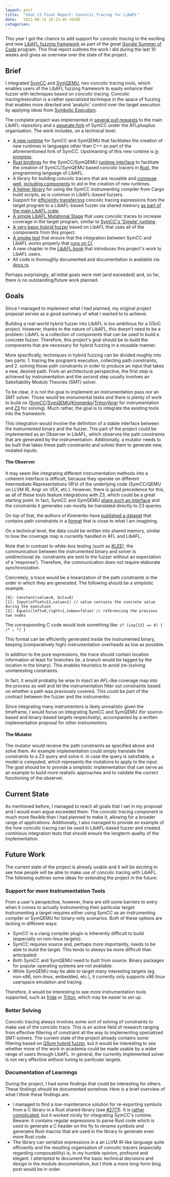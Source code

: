 ```yaml
---
layout: post
title:  "GSoC 21 Final Report: Concolic Tracing for LibAFL"
date:   2021-08-19 18:15:46 +0200
categories: 
---
```

This year I got the chance to add support for *concolic tracing* to the exciting and new [LibAFL fuzzing framework](https://github.com/AFLplusplus/LibAFL) as part of the great [Google Summer of Code](https://summerofcode.withgoogle.com) program.
This final report outlines the work I did during the last 10 weeks and gives an overview over the state of the project.

## Brief

I integrated [SymCC](https://github.com/eurecom-s3/symcc) and [SymQEMU](https://github.com/eurecom-s3/symqemu), two concolic tracing tools, which enables users of the LibAFL fuzzing framework to easily enhance their fuzzer with techniques based on concolic tracing.
Concolic tracing/execution is a rather specialized technique in the space of fuzzing that enables more directed and 'analytic' control over the target execution by applying ideas from [Symbolic Execution](https://en.wikipedia.org/wiki/Symbolic_execution).

The complete project was implemented in [several pull requests](https://github.com/AFLplusplus/LibAFL/pulls?q=is%3Apr+author%3Ajulihoh+) to the main LibAFL repository and a [separate fork](https://github.com/AFLplusplus/symcc) of SymCC under the AFLplusplus organisation.
The work includes, on a technical level:

* [A new runtime](https://github.com/AFLplusplus/symcc/tree/main/runtime/rust_backend#readme) for SymCC and SymQEMU that facilitates the creation of new runtimes in languages other than C++ as part of the aforementioned fork of SymCC. Upstreaming of this new runtime is [in progress](https://github.com/eurecom-s3/symcc/pull/69).
* [Rust bindings](https://docs.rs/symcc_runtime) for the SymCC/SymQEMU [runtime interface](https://github.com/eurecom-s3/symcc/blob/master/runtime/RuntimeCommon.h) to facilitate the creation of SymCC/SymQEMU based concolic tracers in [Rust](https://www.rust-lang.org), the programming language of LibAFL.
* A library for building concolic tracers that are reusable and [compose well](https://docs.rs/symcc_runtime/0.1/symcc_runtime/macro.export_runtime.html), [including components](https://docs.rs/symcc_runtime/0.1/symcc_runtime/filter/index.html) to aid in the creation of new runtimes.
* [A helper library](https://docs.rs/symcc_libafl) for using the SymCC instrumenting compiler from Cargo build scripts, as is common in LibAFL-based fuzzers.
* Support for [efficiently transferring](https://docs.rs/libafl/0.6.0/libafl/observers/concolic/serialization_format/index.html) concolic tracing expressions from the target program to a LibAFL-based fuzzer via shared memory [as part of the main LibAFL crate](https://docs.rs/libafl/0.6.0/libafl/observers/concolic/index.html).
* [A simple LibAFL Mutational Stage](https://docs.rs/libafl/0.6.0//libafl/stages/concolic/struct.SimpleConcolicMutationalStage.html) that uses concolic traces to increase coverage in the target program, similar to [SymCC's 'Simple' runtime](https://github.com/eurecom-s3/symcc/blob/master/docs/Backends.txt).
* [A very basic hybrid fuzzer](https://github.com/AFLplusplus/LibAFL/tree/main/fuzzers/libfuzzer_stb_image_concolic#readme) based on LibAFL that uses all of the components from this project.
* [A smoke test](https://github.com/AFLplusplus/LibAFL/tree/main/libafl_concolic/test#readme) that ensure that the integration between SymCC and LibAFL works properly that [runs on CI](https://github.com/AFLplusplus/LibAFL/runs/3359607830?check_suite_focus=true#step:6:1).
* A new chapter in the [LibAFL book](https://aflplus.plus/libafl-book/) that introduces this project's work to LibAFL users.
* All code is thoroughly documented and documentation is available via [docs.rs](https://docs.rs).

Perhaps surprisingly, all initial goals were met (and exceeded) and, so far, there is no outstanding/future work planned.

## Goals

Since I managed to implement what I had planned, my original project proposal serves as a good summary of what I wanted to to achieve:

Building a real-world hybrid fuzzer into LibAFL is too ambitious for a GSoC project.
However, thanks to the nature of LibAFL, this doesn’t need to be a problem: LibAFL is a collection of components that can be used to build a concrete fuzzer.
Therefore, this project's goal should be to build the components that are necessary for hybrid fuzzing in a reusable manner.

More specifically, techniques in hybrid fuzzing can be divided roughly into two parts: 1. tracing the program’s execution, collecting path constraints, and 2. solving those path constraints in order to produce an input that takes a new, desired path.
From an architectural perspective, the first step is achieved by instrumentation and the second step usually involves an Satisfiability Modulo Theories (SMT) solver.

To be clear, it is not the goal to implement an instrumentation pass nor an SMT solver.
Those would be monumental tasks and there is plenty of work to build on ([SymCC](https://github.com/eurecom-s3/symcc)/[SymQEMU](https://github.com/eurecom-s3/symqemu)/[Kirenenko](https://chengyusong.github.io/fuzzing/2020/11/18/kirenenko.html)/[Triton](https://triton.quarkslab.com)/[Angr](https://angr.io) for instrumentation and [Z3](https://github.com/Z3Prover/z3) for solving).
Much rather, the goal is to integrate the existing tools into the framework.

This integration would involve the definition of a stable interface between the instrumented binary and the fuzzer.
This part of the project could be implemented as an Observer in LibAFL, which observes the path constraints that are generated by the instrumentation.
Additionally, a mutator needs to be built that takes these path constraints and solves them to generate new, mutated inputs.


#### The Observer

It may seem like integrating different instrumentation methods into a coherent interface is difficult, because they operate on different Intermediate Representations (IR’s) of the underlying code  (SymCC/QEMU on LLVM IR, Angr on VEX, etc.).
However, there is good precedence for this, as all of these tools feature integrations with Z3, which could be a great starting point.
In fact, SymCC and SymQEMU [share such an interface](https://github.com/eurecom-s3/symcc/blob/master/runtime/RuntimeCommon.h) and the constraints it generates can mostly be translated directly to Z3 queries.

On top of that, the authors of Kirenenko have [published a dataset](https://chengyusong.github.io/fuzzing/2021/03/08/constraints.html) that contains path constraints in a [format](https://github.com/chenju2k6/z3-test/blob/master/rgd.proto) that is close to what I am imagining.

On a technical level, the data could be written into shared memory, similar to how the coverage map is currently handled in AFL and LibAFL.

Note that in contrast to white-box testing (such as [KLEE](https://klee.github.io)), the communication between the instrumented binary and solver is unidirectional (ie. constraints are sent to the fuzzer without an expectation of a ‘response’).
Therefore, the communication does not require elaborate synchronization.

Concretely, a trace would be a linearization of the path constraints in the order in which they are generated.
The following should be a simplistic example:

```
[0]: Constant(value=0, bits=8)
[1]: Input(offset=13,value=1) // value contains the concrete value during the execution
[2]: Equals(left=0,right=1,taken=false) // referencing the previous two nodes
```

The corresponding C code would look something like: 
`if (inp[13] == 0) { /* … */ }`

This format can be efficiently generated inside the instrumented binary, keeping (comparatively high) instrumentation overheads as low as possible.

In addition to the pure expressions, the trace should contain location information at least for branches (ie. a branch would be tagged by the location in the binary).
This enables heuristics to avoid (re-)solving uninteresting constraints.

In fact, it would probably be wise to inject an AFL-like coverage map into the process as well and let the instrumentation filter out constraints based on whether a path was previously covered.
This could be part of the contract between the fuzzer and the instrumentor.

Since integrating many instrumentors is likely unrealistic given the timeframe, I would focus on integrating SymCC and SymQEMU (for source-based and binary-based targets respectively), accompanied by a written implementation proposal for other instrumentors.


#### The Mutator

The mutator would receive the path constraints as specified above and solve them.
An example implementation could simply translate the constraints to a Z3 query and solve it.
In case the query is satisfiable, a model is computed, which represents the mutations to apply to the input.
The goal should be to provide a simplistic implementation that can serve as an example to build more realistic approaches and to validate the correct functioning of the observer.


## Current State
As mentioned before, I managed to reach all goals that I set in my proposal and I would even argue exceeded them:
The concolic tracing component is much more flexible than I had planned to make it, allowing for a broader range of applications.
Additionally, I also managed to provide an example of the how concolic tracing can be used in LibAFL-based fuzzer and created continious integration tests that should ensure the longterm quality of the implementation.

## Future Work
The current state of the project is already usable and it will be exciting to see how people will be able to make use of concolic tracing with LibAFL.
The following outlines some ideas for extending the project in the future:
### Support for more Instrumentation Tools
From a user's perspective, however, there are still some barriers to entry when it comes to actually instrumenting their particular target:
Instrumenting a target requires either using SymCC as an instrumenting compiler or SymQEMU for binary-only scenarios.
Both of these options are lacking in different ways:

* SymCC is a clang compiler plugin is inherently difficult to build (especially on non-linux targets).
* SymCC requires source and, perhaps more importantly, needs to be able to build the target. This tends to always be more difficult than anticipated.
* Both SymCC and SymQEMU need to built from source. Binary packages for popular operating systems are not available.
* While SymQEMU may be able to target many interesting targets (eg. non-x86, non-linux, embedded, etc.), it currently only supports x86 linux userspace emulation and tracing.

Therefore, it would be interesting to see more instrumentation tools supported, such as [frida](https://frida.re) or [Triton](https://triton.quarkslab.com), which may be easier to set up.

### Better Solving
Concolic tracing always involves some sort of solving of constraints to make use of the concolic trace.
This is an active field of research ranging from effective filtering of constraint all the way to implementing specialized SMT-solvers.
The current state of the project already contains some filtering based on [QSym hybrid fuzzer](https://github.com/sslab-gatech/qsym), but it would be interesting to see whether more of the work in academia could be made usable by a wider range of users through LibAFL.
In general, the currently implemented solver is not very effective without tuning to particular targets.

### Documentation of Learnings
During the project, I had some findings that could be interesting for others. 
These findings should be documented somehow.
Here is a brief overview of what I think these findings are:

* I managed to find a low-maintenance solution for re-exporting symbols from a C library in a Rust shared library (see [#2771](https://github.com/rust-lang/rfcs/issues/2771)).
It is [rather complicated](https://github.com/AFLplusplus/LibAFL/blob/main/libafl_concolic/symcc_runtime/build.rs), but it worked nicely for integrating SymCC's runtime.
Beware: it contains regular expressions to parse Rust code which is used to generate a C header on the fly to rename symbols and generates Rust macros that are used in the library to generate even more Rust code.
* The library can serialize expressions in a an LLVM IR-like language quite efficiently and the resulting organisation of concolic tracers (especially regarding composability) is, in my humble opinion, profound and elegant.
I attempted to document the basic technical decisions and design in the module documentation, but I think a more long-form blog post would be in order.